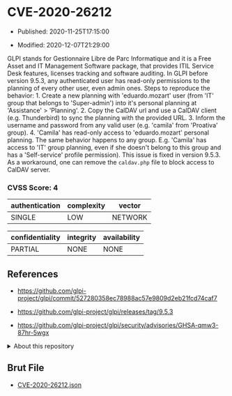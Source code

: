 # CVE-2020-26212

- Published: 2020-11-25T17:15:00

- Modified: 2020-12-07T21:29:00

GLPI stands for Gestionnaire Libre de Parc Informatique and it is a Free Asset and IT Management Software package, that provides ITIL Service Desk features, licenses tracking and software auditing. In GLPI before version 9.5.3, any authenticated user has read-only permissions to the planning of every other user, even admin ones. Steps to reproduce the behavior: 1. Create a new planning with 'eduardo.mozart' user (from 'IT' group that belongs to 'Super-admin') into it's personal planning at 'Assistance' > 'Planning'. 2. Copy the CalDAV url and use a CalDAV client (e.g. Thunderbird) to sync the planning with the provided URL. 3. Inform the username and password from any valid user (e.g. 'camila' from 'Proativa' group). 4. 'Camila' has read-only access to 'eduardo.mozart' personal planning. The same behavior happens to any group. E.g. 'Camila' has access to 'IT' group planning, even if she doesn't belong to this group and has a 'Self-service' profile permission). This issue is fixed in version 9.5.3. As a workaround, one can remove the `caldav.php` file to block access to CalDAV server.

### CVSS Score: **4**

| authentication | complexity | vector |
| --- | --- | --- |
| SINGLE | LOW | NETWORK |

| confidentiality | integrity | availability |
| --- | --- | --- |
| PARTIAL | NONE | NONE |

## References

* https://github.com/glpi-project/glpi/commit/527280358ec78988ac57e9809d2eb21fcd74caf7

* https://github.com/glpi-project/glpi/releases/tag/9.5.3

* https://github.com/glpi-project/glpi/security/advisories/GHSA-qmw3-87hr-5wgx

<details>
<summary>About this repository</summary> 

  This repository is part of the project [Live Hack CVE](https://github.com/Live-Hack-CVE). Main website can be found [www.live-hack.org](https://www.live-hack.org) 
  
  Made by [Sn0wAlice](https://github.com/Sn0wAlice) for the people that care about security and need to have a feed of the latest CVEs. Hope you enjoy it, don't forget to star the repo and follow me on [Twitter](https://twitter.com/Sn0wAlice) and [Github](https://github.com/Sn0wAlice). And that is my [personnal website](https://www.alice-snow.me/)

  - [Home Page](https://github.com/Live-Hack-CVE)
  - [Framework](https://github.com/Live-Hack-CVE/cve-framework)
  - [CVE database](https://github.com/Live-Hack-CVE/full_database)
  - [Changelog](https://github.com/Live-Hack-CVE/Changelog)
</details>

## Brut File

* [CVE-2020-26212.json](https://raw.githubusercontent.com/Live-Hack-CVE/full_database/main/cves/2020/CVE-2020-26212.json)

